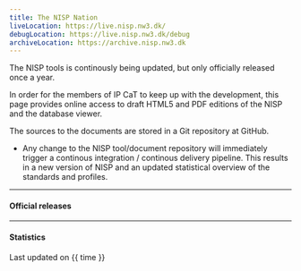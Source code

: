 ```yaml
---
title: The NISP Nation
liveLocation: https://live.nisp.nw3.dk/
debugLocation: https://live.nisp.nw3.dk/debug
archiveLocation: https://archive.nisp.nw3.dk
---
```


The NISP tools is continously being updated, but only officially released once a year.

In order for the members of IP CaT to keep up with the development, this page provides online access to draft HTML5 and PDF editions of the NISP and the database viewer.

The sources to the documents are stored in a Git repository at GitHub.

- Any change to the NISP tool/document repository will immediately trigger a continous integration /   continous delivery pipeline. This results in a new version of NISP and an updated statistical overview of the standards and profiles.

<hr />



<h4>Official releases</h4>



<hr/>

<h4>Statistics</h4>



<div class="footer">
  <p>Last updated on {{ time }}</p>
</div>
